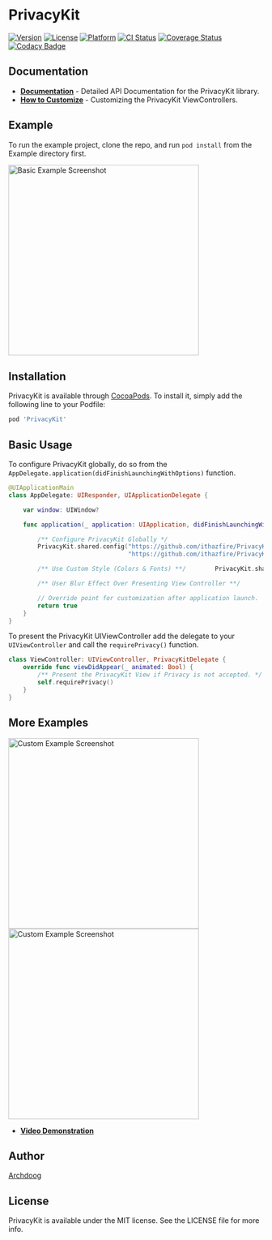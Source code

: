 # PrivacyKit

[![Version](https://img.shields.io/cocoapods/v/PrivacyKit.svg?style=flat)](https://cocoapods.org/pods/PrivacyKit)
[![License](https://img.shields.io/cocoapods/l/PrivacyKit.svg?style=flat)](https://cocoapods.org/pods/PrivacyKit)
[![Platform](https://img.shields.io/cocoapods/p/PrivacyKit.svg?style=flat)](https://cocoapods.org/pods/PrivacyKit)
[![CI Status](https://travis-ci.org/ithazfire/PrivacyKit.svg?branch=master)](https://travis-ci.org/ithazfire/PrivacyKit/settings)
[![Coverage Status](https://coveralls.io/repos/github/ithazfire/PrivacyKit/badge.svg?branch=master)](https://coveralls.io/github/ithazfire/PrivacyKit?branch=master)
[![Codacy Badge](https://api.codacy.com/project/badge/Grade/ec0c6633ce234ec09cab393f2828958f)](https://app.codacy.com/gh/ithazfire/PrivacyKit?utm_source=github.com&utm_medium=referral&utm_content=ithazfire/PrivacyKit&utm_campaign=Badge_Grade_Dashboard)

## Documentation

* **[Documentation](https://ithazfire.github.io/PrivacyKit)** - Detailed API Documentation for the PrivacyKit library.
* **[How to Customize](https://ithazfire.github.io/PrivacyKit/customizing.html)** - Customizing the PrivacyKit ViewControllers.

## Example

To run the example project, clone the repo, and run `pod install` from the Example directory first.

<img src="https://github.com/ithazfire/PrivacyKit/raw/master/Guides/img/PrivacyKit-Basic.jpg" alt="Basic Example Screenshot" width="376px"/>

## Installation

PrivacyKit is available through [CocoaPods](https://cocoapods.org). To install
it, simply add the following line to your Podfile:

```ruby
pod 'PrivacyKit'
```

## Basic Usage

To configure PrivacyKit globally, do so from the
`AppDelegate.application(didFinishLaunchingWithOptions)` function.

```swift
@UIApplicationMain
class AppDelegate: UIResponder, UIApplicationDelegate {

    var window: UIWindow?

    func application(_ application: UIApplication, didFinishLaunchingWithOptions launchOptions: [UIApplicationLaunchOptionsKey: Any]?) -> Bool {

        /** Configure PrivacyKit Globally */
        PrivacyKit.shared.config("https://github.com/ithazfire/PrivacyKit",
                                 "https://github.com/ithazfire/PrivacyKit/wiki")

        /** Use Custom Style (Colors & Fonts) **/        PrivacyKit.shared.setStyle(CustomPrivacyKitStyle())

        /** User Blur Effect Over Presenting View Controller **/          PrivacyKit.shared.setBlurView(isEnabled: true)

        // Override point for customization after application launch.
        return true
    }
}
```

To present the PrivacyKit UIViewController add the delegate to your `UIViewController`
and call the `requirePrivacy()` function.

```swift
class ViewController: UIViewController, PrivacyKitDelegate {
    override func viewDidAppear(_ animated: Bool) {
        /** Present the PrivacyKit View if Privacy is not accepted. */
        self.requirePrivacy()
    }
}
```

## More Examples

<img src="https://github.com/ithazfire/PrivacyKit/raw/master/Guides/img/PrivacyKit-CustomStyle-Top.jpg" alt="Custom Example Screenshot" width="376px"/>
<img src="https://github.com/ithazfire/PrivacyKit/raw/master/Guides/img/PrivacyKit-Alert.jpg" alt="Custom Example Screenshot" width="376px"/>

* **[Video Demonstration](https://youtu.be/Ylmr647w4dY)**

## Author

[Archdoog](https://github.com/Archdoog)

## License

PrivacyKit is available under the MIT license. See the LICENSE file for more info.
